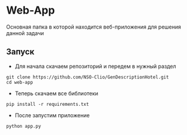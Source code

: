 # Web-App

Основная папка в которой находится веб-приложения для решения данной задачи

## Запуск

- Для начала скачаем репозиторий и передем в нужный раздел

```
git clone https://github.com/NSO-Clio/GenDescriptionHotel.git
cd web-app
```

- Теперь скачаем все библиотеки

```
pip install -r requirements.txt
```

- После запустим приложение

```
python app.py
```
